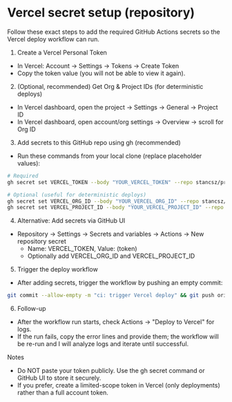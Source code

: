 # Vercel secret setup (repository)

Follow these exact steps to add the required GitHub Actions secrets so the Vercel deploy workflow can run.

1) Create a Vercel Personal Token
- In Vercel: Account → Settings → Tokens → Create Token
- Copy the token value (you will not be able to view it again).

2) (Optional, recommended) Get Org & Project IDs (for deterministic deploys)
- In Vercel dashboard, open the project → Settings → General → Project ID
- In Vercel dashboard, open account/org settings → Overview → scroll for Org ID

3) Add secrets to this GitHub repo using gh (recommended)
- Run these commands from your local clone (replace placeholder values):

```bash
# Required
gh secret set VERCEL_TOKEN --body "YOUR_VERCEL_TOKEN" --repo stancsz/prompt-engineering-learning-hub

# Optional (useful for deterministic deploys)
gh secret set VERCEL_ORG_ID --body "YOUR_VERCEL_ORG_ID" --repo stancsz/prompt-engineering-learning-hub
gh secret set VERCEL_PROJECT_ID --body "YOUR_VERCEL_PROJECT_ID" --repo stancsz/prompt-engineering-learning-hub
```

4) Alternative: Add secrets via GitHub UI
- Repository → Settings → Secrets and variables → Actions → New repository secret
  - Name: VERCEL_TOKEN, Value: (token)
  - Optionally add VERCEL_ORG_ID and VERCEL_PROJECT_ID

5) Trigger the deploy workflow
- After adding secrets, trigger the workflow by pushing an empty commit:

```bash
git commit --allow-empty -m "ci: trigger Vercel deploy" && git push origin main
```

6) Follow-up
- After the workflow run starts, check Actions → "Deploy to Vercel" for logs.
- If the run fails, copy the error lines and provide them; the workflow will be re-run and I will analyze logs and iterate until successful.

Notes
- Do NOT paste your token publicly. Use the gh secret command or GitHub UI to store it securely.
- If you prefer, create a limited-scope token in Vercel (only deployments) rather than a full account token.

